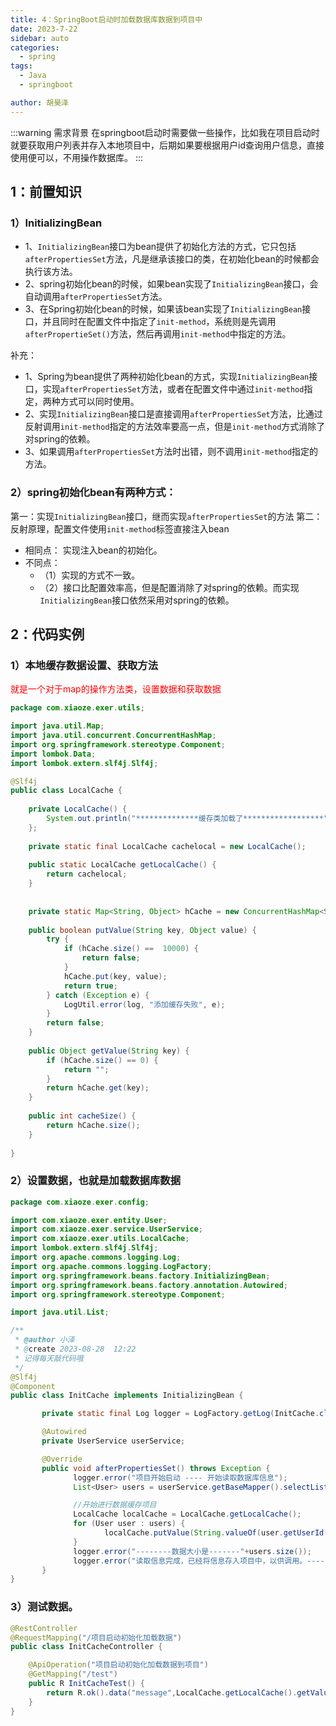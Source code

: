 ```yaml
---
title: 4：SpringBoot启动时加载数据库数据到项目中
date: 2023-7-22
sidebar: auto
categories:
  - spring
tags:
  - Java
  - springboot

author: 胡昊泽
---
```


:::warning 需求背景
在springboot启动时需要做一些操作，比如我在项目启动时就要获取用户列表并存入本地项目中，后期如果要根据用户id查询用户信息，直接使用便可以，不用操作数据库。
:::
## 1：前置知识
### 1）InitializingBean
- 1、`InitializingBean`接口为bean提供了初始化方法的方式，它只包括`afterPropertiesSet`方法，凡是继承该接口的类，在初始化bean的时候都会执行该方法。
- 2、spring初始化bean的时候，如果bean实现了`InitializingBean`接口，会自动调用`afterPropertiesSet`方法。
- 3、在Spring初始化bean的时候，如果该bean实现了`InitializingBean`接口，并且同时在配置文件中指定了`init-method`，系统则是先调用`afterPropertieSet()`方法，然后再调用`init-method`中指定的方法。

补充：  

- 1、Spring为bean提供了两种初始化bean的方式，实现`InitializingBean`接口，实现`afterPropertiesSet`方法，或者在配置文件中通过`init-method`指定，两种方式可以同时使用。
- 2、实现`InitializingBean`接口是直接调用`afterPropertiesSet`方法，比通过反射调用`init-method`指定的方法效率要高一点，但是`init-method`方式消除了对spring的依赖。
- 3、如果调用`afterPropertiesSet`方法时出错，则不调用`init-method`指定的方法。

### 2）spring初始化bean有两种方式：
第一：实现`InitializingBean`接口，继而实现`afterPropertiesSet`的方法
第二：反射原理，配置文件使用`init-method`标签直接注入bean  
- 相同点： 实现注入bean的初始化。
- 不同点：
  - （1）实现的方式不一致。
  - （2）接口比配置效率高，但是配置消除了对spring的依赖。而实现`InitializingBean`接口依然采用对spring的依赖。

## 2：代码实例
### 1）本地缓存数据设置、获取方法
<p style="color:red">就是一个对于map的操作方法类，设置数据和获取数据</p>

```java
package com.xiaoze.exer.utils;

import java.util.Map;
import java.util.concurrent.ConcurrentHashMap;
import org.springframework.stereotype.Component;
import lombok.Data;
import lombok.extern.slf4j.Slf4j;

@Slf4j
public class LocalCache {
    
    private LocalCache() {
        System.out.println("**************缓存类加载了******************");
    };
    
    private static final LocalCache cachelocal = new LocalCache();
    
    public static LocalCache getLocalCache() {
        return cachelocal;
    }
    
    
    private static Map<String, Object> hCache = new ConcurrentHashMap<String, Object>();
    
    public boolean putValue(String key, Object value) {
        try {
            if (hCache.size() ==  10000) {
                return false;
            }
            hCache.put(key, value);
            return true;
        } catch (Exception e) {
            LogUtil.error(log, "添加缓存失败", e);
        }
        return false;
    }
    
    public Object getValue(String key) {
        if (hCache.size() == 0) {
            return "";
        }
        return hCache.get(key);
    }
    
    public int cacheSize() {
        return hCache.size();
    }
    
}
```

### 2）设置数据，也就是加载数据库数据
```java
package com.xiaoze.exer.config;

import com.xiaoze.exer.entity.User;
import com.xiaoze.exer.service.UserService;
import com.xiaoze.exer.utils.LocalCache;
import lombok.extern.slf4j.Slf4j;
import org.apache.commons.logging.Log;
import org.apache.commons.logging.LogFactory;
import org.springframework.beans.factory.InitializingBean;
import org.springframework.beans.factory.annotation.Autowired;
import org.springframework.stereotype.Component;

import java.util.List;

/**
 * @author 小泽
 * @create 2023-08-28  12:22
 * 记得每天敲代码哦
 */
@Slf4j
@Component
public class InitCache implements InitializingBean {

       private static final Log logger = LogFactory.getLog(InitCache.class);

       @Autowired
       private UserService userService;

       @Override
       public void afterPropertiesSet() throws Exception {
              logger.error("项目开始启动 ---- 开始读取数据库信息");
              List<User> users = userService.getBaseMapper().selectList(null);

              //开始进行数据缓存项目
              LocalCache localCache = LocalCache.getLocalCache();
              for (User user : users) {
                     localCache.putValue(String.valueOf(user.getUserId()), user);
              }
              logger.error("--------数据大小是-------"+users.size());
              logger.error("读取信息完成，已经将信息存入项目中，以供调用。------------");
       }
}
```
### 3）测试数据。
```java
@RestController
@RequestMapping("/项目启动初始化加载数据")
public class InitCacheController {

    @ApiOperation("项目启动初始化加载数据到项目")
    @GetMapping("/test")
    public R InitCacheTest() {
        return R.ok().data("message",LocalCache.getLocalCache().getValue("43"));
    }
}
```

